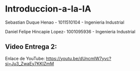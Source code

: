 # Introduccion-a-la-IA

Sebastian Duque Henao - 1011510104 - Ingenieria Industrial

Daniel Felipe Hincapie Lopez- 1001095936 - Ingenieria Industrial

## Video Entrega 2:
Enlace de YouTube: https://youtu.be/dUncmlW7yvc?si=Ju3_ZwaEy7KKIZmM
